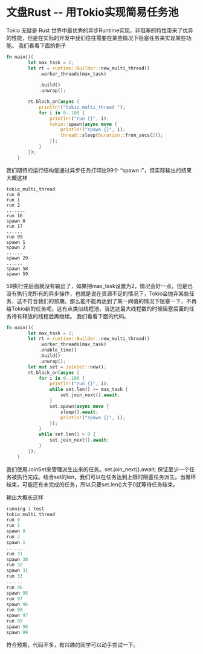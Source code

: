 # 文盘Rust -- 用Tokio实现简易任务池

Tokio 无疑是 Rust 世界中最优秀的异步Runtime实现。非阻塞的特性带来了优异的性能，但是在实际的开发中我们往往需要在某些情况下阻塞任务来实现某些功能。
我们看看下面的例子

```rust
fn main(){
        let max_task = 1;
        let rt = runtime::Builder::new_multi_thread()
            .worker_threads(max_task)
            
            .build()
            .unwrap();     

        rt.block_on(async {
            println!("tokio_multi_thread ");
            for i in 0..100 {
                println!("run {}", i);     
                tokio::spawn(async move {
                    println!("spawn {}", i);
                    thread::sleep(Duration::from_secs(2));
                });
            }
        });
    }
```

我们期待的运行结构是通过异步任务打印出99个 “spawn i"，但实际输出的结果大概这样

```shell
tokio_multi_thread
run 0
run 1
run 2
.......
run 16
spawn 0
run 17
......
run 99
spawn 1
spawn 2
......
spawn 29
......
spawn 58
spawn 59
```

59执行完后面就没有输出了，如果把max_task设置为2，情况会好一点，但是也没有执行完所有的异步操作，也就是说在资源不足的情况下，Tokio会抛弃某些任务，这不符合我们的预期。那么能不能再达到了某一阀值的情况下阻塞一下，不再给Tokio新的任务呢。这有点类似线程池，当达达最大线程数的时候阻塞后面的任务待有释放的线程后再继续。
我们看看下面的代码。

```rust
fn main(){
        let max_task = 2;
        let rt = runtime::Builder::new_multi_thread()
            .worker_threads(max_task)
            .enable_time()
            .build()
            .unwrap();     
        let mut set = JoinSet::new();
        rt.block_on(async {
            for i in 0..100 {
                println!("run {}", i);
                while set.len() >= max_task {
                    set.join_next().await;
                }
                set.spawn(async move {
                    sleep().await;
                    println!("spawn {}", i);
                });
            }
            while set.len() > 0 {
                set.join_next().await;
            }
        });
    }
```

我们使用JoinSet来管理派生出来的任务。set.join_next().await; 保证至少一个任务被执行完成。结合set的len，我们可以在任务达到上限时阻塞任务派生。当循环结束，可能还有未完成的任务，所以只要set.len()大于0就等待任务结束。

输出大概长这样

```rust
running 1 test
tokio_multi_thread
run 0
run 1
spawn 0
run 2
spawn 1
......
run 31
spawn 30
run 32
spawn 31
run 33
......
run 96
spawn 95
run 97
spawn 96
run 98
spawn 97
run 99
spawn 98
spawn 99
```

符合预期，代码不多，有兴趣的同学可以动手尝试一下。
